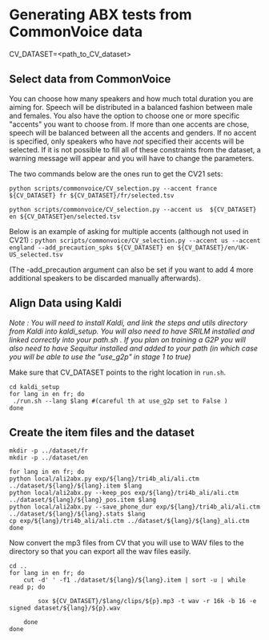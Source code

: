 # Generating ABX tests from CommonVoice data

CV_DATASET=<path_to_CV_dataset>

## Select data from CommonVoice

You can choose how many speakers and how much total duration you are aiming for. Speech will be distributed in a balanced fashion between male and females.
You also have the option to choose one or more specific "accents" you want to choose from. If more than one accents are chose, speech will be balanced between all the accents and genders. If no accent is specified, only speakers who have *not* specified their accents will be selected. 
If it is not possible to fill all of these constraints from the dataset, a warning message will appear and you will have to change the parameters.

The two commands below are the ones run to get the CV21 sets: 

```
python scripts/commonvoice/CV_selection.py --accent france ${CV_DATASET} fr ${CV_DATASET}/fr/selected.tsv

python scripts/commonvoice/CV_selection.py --accent us  ${CV_DATASET} en ${CV_DATASET}en/selected.tsv
```

Below is an example of asking for multiple accents (although not used in CV21) :
`python scripts/commonvoice/CV_selection.py --accent us --accent england --add_precaution_spks ${CV_DATASET} en ${CV_DATASET}/en/UK-US_selected.tsv`

(The -add_precaution argument can also be set if you want to add  4 more additional speakers to be discarded manually afterwards).


## Align Data using Kaldi

*Note : You will need to install Kaldi, and link the steps and utils directory from Kaldi into kaldi_setup. You will also need to have SRILM installed and linked correctly into your path.sh . If you plan on training a G2P you will also need to have Sequitur installed and added to your path (in which case you will be able to use the "use_g2p" in stage 1 to true)*

Make sure that CV_DATASET points to the right location in `run.sh`.


```
cd kaldi_setup
for lang in en fr; do 
 ./run.sh --lang $lang #(careful th at use_g2p set to False )
done
```


## Create the item files and the dataset

``` 
mkdir -p ../dataset/fr
mkdir -p ../dataset/en

for lang in en fr; do
python local/ali2abx.py exp/${lang}/tri4b_ali/ali.ctm ../dataset/${lang}/${lang}.item $lang
python local/ali2abx.py --keep_pos exp/${lang}/tri4b_ali/ali.ctm ../dataset/${lang}/${lang}_pos.item $lang
python local/ali2abx.py --save_phone_dur exp/${lang}/tri4b_ali/ali.ctm ../dataset/${lang}/${lang}.stats $lang
cp exp/${lang}/tri4b_ali/ali.ctm ../dataset/${lang}/${lang}_ali.ctm
done
```

Now convert the mp3 files from CV that you will use to WAV files to the directory so that you can export all the wav files easily.

```
cd ..
for lang in en fr; do 
    cut -d' ' -f1 ./dataset/${lang}/${lang}.item | sort -u | while read p; do

        sox ${CV_DATASET}/$lang/clips/${p}.mp3 -t wav -r 16k -b 16 -e signed dataset/${lang}/${p}.wav

    done
done

```

